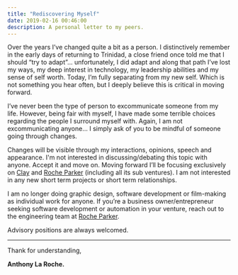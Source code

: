 ```yaml
---
title: "Rediscovering Myself"
date: 2019-02-16 00:46:00
description: A personal letter to my peers.
---
```


Over the years I’ve changed quite a bit as a person. I distinctively remember in the early days of returning to Trinidad, a close friend once told me that I should “try to adapt”… unfortunately, I did adapt and along that path I’ve lost my ways, my deep interest in technology, my leadership abilities and my sense of self worth. Today, I’m fully separating from my new self. Which is not something you hear often, but I deeply believe this is critical in moving forward.

I’ve never been the type of person to excommunicate someone from my life. However, being fair with myself, I have made some terrible choices regarding the people I surround myself with. Again, I am not excommunicating anyone… I simply ask of you to be mindful of someone going through changes.

Changes will be visible through my interactions, opinions, speech and appearance. I'm not interested in discussing/debating this topic with anyone. Accept it and move on. Moving forward I’ll be focusing exclusively on [Clay](https://tryclay.com) and [Roche Parker](https://rocheparker.com) (including all its sub ventures). I am not interested in any new short term projects or short term relationships.

I am no longer doing graphic design, software development or film-making as individual work for anyone. If you’re a business owner/entrepreneur seeking software development or automation in your venture, reach out to the engineering team at [Roche Parker](https://www.rocheparker.com/projects/).

Advisory positions are always welcomed.

---

Thank for understanding,

**Anthony La Roche.**